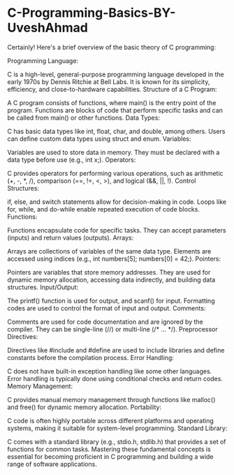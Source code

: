 # C-Programming-Basics-BY-UveshAhmad
 
Certainly! Here's a brief overview of the basic theory of C programming:

Programming Language:

C is a high-level, general-purpose programming language developed in the early 1970s by Dennis Ritchie at Bell Labs.
It is known for its simplicity, efficiency, and close-to-hardware capabilities.
Structure of a C Program:

A C program consists of functions, where main() is the entry point of the program.
Functions are blocks of code that perform specific tasks and can be called from main() or other functions.
Data Types:

C has basic data types like int, float, char, and double, among others.
Users can define custom data types using struct and enum.
Variables:

Variables are used to store data in memory.
They must be declared with a data type before use (e.g., int x;).
Operators:

C provides operators for performing various operations, such as arithmetic (+, -, *, /), comparison (==, !=, <, >), and logical (&&, ||, !).
Control Structures:

if, else, and switch statements allow for decision-making in code.
Loops like for, while, and do-while enable repeated execution of code blocks.
Functions:

Functions encapsulate code for specific tasks.
They can accept parameters (inputs) and return values (outputs).
Arrays:

Arrays are collections of variables of the same data type.
Elements are accessed using indices (e.g., int numbers[5]; numbers[0] = 42;).
Pointers:

Pointers are variables that store memory addresses.
They are used for dynamic memory allocation, accessing data indirectly, and building data structures.
Input/Output:

The printf() function is used for output, and scanf() for input.
Formatting codes are used to control the format of input and output.
Comments:

Comments are used for code documentation and are ignored by the compiler.
They can be single-line (//) or multi-line (/* ... */).
Preprocessor Directives:

Directives like #include and #define are used to include libraries and define constants before the compilation process.
Error Handling:

C does not have built-in exception handling like some other languages.
Error handling is typically done using conditional checks and return codes.
Memory Management:

C provides manual memory management through functions like malloc() and free() for dynamic memory allocation.
Portability:

C code is often highly portable across different platforms and operating systems, making it suitable for system-level programming.
Standard Library:

C comes with a standard library (e.g., stdio.h, stdlib.h) that provides a set of functions for common tasks.
Mastering these fundamental concepts is essential for becoming proficient in C programming and building a wide range of software applications.
